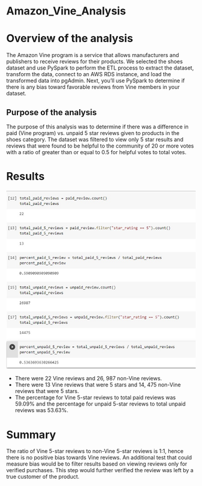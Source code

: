 # Amazon_Vine_Analysis
# Overview of the analysis
The Amazon Vine program is a service that allows manufacturers and publishers to receive reviews for their products. We selected the shoes dataset and use PySpark to perform the ETL process to extract the dataset, transform the data, connect to an AWS RDS instance, and load the transformed data into pgAdmin. Next, you’ll use PySpark to determine if there is any bias toward favorable reviews from Vine members in your dataset.
## Purpose of the analysis
The purpose of this analysis was to determine if there was a difference in paid (Vine program) vs. unpaid 5 star reviews given to products in the shoes category. The dataset was filtered to view only 5 star results and reviews that were found to be helpful to the community of 20 or more votes with a ratio of greater than or equal to 0.5 for helpful votes to total votes.
# Results
![Vine Review Results](https://github.com/arelysrsd87/Amazon_Vine_Analysis/blob/main/Resources/Results.jpg)
- There were 22 Vine reviews and 26, 987 non-Vine reviews.
- There were 13 Vine reviews that were 5 stars and 14, 475 non-Vine reviews that were 5 stars.
- The percentage for Vine 5-star reviews to total paid reviews was 59.09% and the percentage for unpaid 5-star reviews to total unpaid reviews was 53.63%.
# Summary
The ratio of Vine 5-star reviews to non-Vine 5-star reviews is 1:1, hence there is no positive bias towards Vine reviews. An additional test that could measure bias would be to filter results based on viewing reviews only for verified purchases. This step would further verified the review was left by a true customer of the product.
